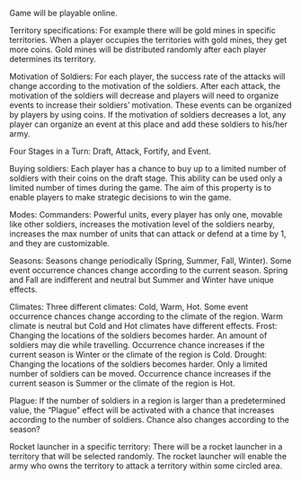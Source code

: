 Game will be playable online.

Territory specifications:
For example there will be gold mines in specific territories. When a player occupies the territories with gold mines, they get more coins. Gold mines will be distributed randomly after each player determines its territory.

Motivation of Soldiers:
For each player, the success rate of the attacks will change according to the motivation of the soldiers. After each attack, the motivation of the soldiers will decrease and players will need to organize events to increase their soldiers’ motivation. These events can be organized by players by using coins. If the motivation of soldiers decreases a lot, any player can organize an event at this place and add these soldiers to his/her army. 

Four Stages in a Turn:
Draft, Attack, Fortify, and Event.

Buying soldiers:
	Each player has a chance to buy up to a limited number of soldiers with their coins on the draft stage. This ability can be used only a limited number of times during the game. The aim of this property is to enable players to make strategic decisions to win the game. 

Modes:
Commanders: 
Powerful units, every player has only one, movable like other soldiers, increases the motivation level of the soldiers nearby, increases the max number of units that can attack or defend at a time by 1, and they are customizable.

Seasons:
Seasons change periodically (Spring, Summer, Fall, Winter). Some event occurrence chances change according to the current season. Spring and Fall are indifferent and neutral but Summer and Winter have unique effects.

Climates:
Three different climates: Cold, Warm, Hot. Some event occurrence chances change according to the climate of the region. Warm climate is neutral but Cold and Hot climates have different effects.
Frost:
Changing the locations of the soldiers becomes harder. An amount of soldiers may die while travelling. Occurrence chance increases if the current season is Winter or the climate of the region is Cold.
Drought:
Changing the locations of the soldiers becomes harder. Only a limited number of soldiers can be moved. Occurrence chance increases if the current season is Summer or the climate of the region is Hot.

Plague:
If the number of soldiers in a region is larger than a predetermined value, the “Plague” effect will be activated with a chance that increases according to the number of soldiers. Chance also changes according to the season?

Rocket launcher in a specific territory:
There will be a rocket launcher in a territory that will be selected randomly. The
rocket launcher will enable the army who owns the territory to attack a territory within some circled area.
